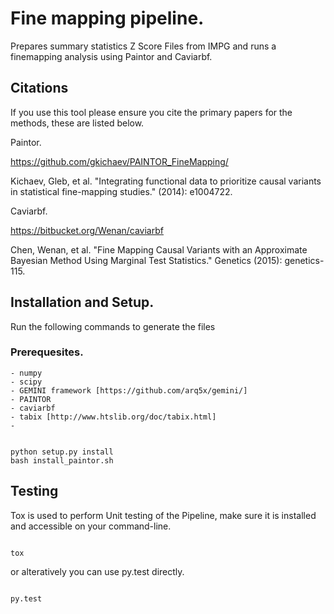 # Fine mapping pipeline.


Prepares summary statistics Z Score Files from IMPG and runs a finemapping analysis
using Paintor and Caviarbf.

## Citations

If you use this tool please ensure you cite the primary papers for the methods, these are listed below. 

Paintor. 

https://github.com/gkichaev/PAINTOR_FineMapping/
 
Kichaev, Gleb, et al. "Integrating functional data to prioritize causal variants in statistical fine-mapping studies." (2014): e1004722.

Caviarbf.

https://bitbucket.org/Wenan/caviarbf

Chen, Wenan, et al. "Fine Mapping Causal Variants with an Approximate Bayesian Method Using Marginal Test Statistics." Genetics (2015): genetics-115.


## Installation and Setup.

Run the following commands to generate the files

### Prerequesites.

    - numpy
    - scipy
    - GEMINI framework [https://github.com/arq5x/gemini/]
    - PAINTOR
    - caviarbf
    - tabix [http://www.htslib.org/doc/tabix.html]
    - 
    
```

python setup.py install
bash install_paintor.sh

```

## Testing

Tox is used to perform Unit testing of the Pipeline, make sure it is installed
and accessible on your command-line.

```

tox

```

or alteratively you can use py.test directly.

```

py.test

```

